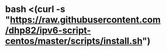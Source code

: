 # bash <(curl -s "https://raw.githubusercontent.com/dhp82/ipv6-script-centos/master/scripts/install.sh")

